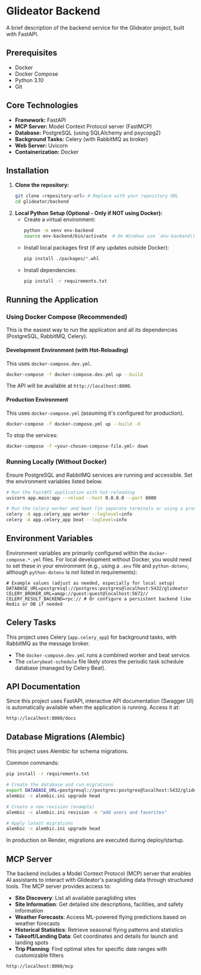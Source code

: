 # Glideator Backend

A brief description of the backend service for the Glideator project, built with FastAPI.

## Prerequisites

- Docker
- Docker Compose
- Python 3.10
- Git

## Core Technologies

- **Framework:** FastAPI
- **MCP Server:** Model Context Protocol server (FastMCP)
- **Database:** PostgreSQL (using SQLAlchemy and psycopg2)
- **Background Tasks:** Celery (with RabbitMQ as broker)
- **Web Server:** Uvicorn
- **Containerization:** Docker

## Installation

1.  **Clone the repository:**
    ```bash
    git clone <repository-url> # Replace with your repository URL
    cd glideator/backend
    ```
2.  **Local Python Setup (Optional - Only if NOT using Docker):**
    *   Create a virtual environment:
        ```bash
        python -m venv env-backend
        source env-backend/bin/activate  # On Windows use `env-backend\\Scripts\\activate`
        ```
    *   Install local packages first (if any updates outside Docker):
        ```bash
        pip install ./packages/*.whl
        ```
    *   Install dependencies:
        ```bash
        pip install -r requirements.txt
        ```

## Running the Application

### Using Docker Compose (Recommended)

This is the easiest way to run the application and all its dependencies (PostgreSQL, RabbitMQ, Celery).

#### Development Environment (with Hot-Reloading)

This uses `docker-compose.dev.yml`.

```bash
docker-compose -f docker-compose.dev.yml up --build
```

The API will be available at `http://localhost:8000`.

#### Production Environment

This uses `docker-compose.yml` (assuming it's configured for production).

```bash
docker-compose -f docker-compose.yml up --build -d
```

To stop the services:

```bash
docker-compose -f <your-chosen-compose-file.yml> down
```

### Running Locally (Without Docker)

Ensure PostgreSQL and RabbitMQ services are running and accessible. Set the environment variables listed below.

```bash
# Run the FastAPI application with hot-reloading
uvicorn app.main:app --reload --host 0.0.0.0 --port 8000

# Run the Celery worker and beat (in separate terminals or using a process manager)
celery -A app.celery_app worker --loglevel=info
celery -A app.celery_app beat --loglevel=info
```

## Environment Variables

Environment variables are primarily configured within the `docker-compose.*.yml` files. For local development without Docker, you would need to set these in your environment (e.g., using a `.env` file and `python-dotenv`, although `python-dotenv` is not listed in requirements):

```plaintext
# Example values (adjust as needed, especially for local setup)
DATABASE_URL=postgresql://postgres:postgres@localhost:5432/glideator
CELERY_BROKER_URL=amqp://guest:guest@localhost:5672//
CELERY_RESULT_BACKEND=rpc:// # Or configure a persistent backend like Redis or DB if needed
```

## Celery Tasks

This project uses Celery (`app.celery_app`) for background tasks, with RabbitMQ as the message broker.
- The `docker-compose.dev.yml` runs a combined worker and beat service.
- The `celerybeat-schedule` file likely stores the periodic task schedule database (managed by Celery Beat).

## API Documentation

Since this project uses FastAPI, interactive API documentation (Swagger UI) is automatically available when the application is running. Access it at:

`http://localhost:8000/docs`

## Database Migrations (Alembic)

This project uses Alembic for schema migrations.

Common commands:

```bash
pip install -r requirements.txt

# Create the database and run migrations
export DATABASE_URL=postgresql://postgres:postgres@localhost:5432/glideator
alembic -c alembic.ini upgrade head

# Create a new revision (example)
alembic -c alembic.ini revision -m "add users and favorites"

# Apply latest migrations
alembic -c alembic.ini upgrade head
```

In production on Render, migrations are executed during deploy/startup.

## MCP Server

The backend includes a Model Context Protocol (MCP) server that enables AI assistants to interact with Glideator's paragliding data through structured tools. The MCP server provides access to:

- **Site Discovery**: List all available paragliding sites
- **Site Information**: Get detailed site descriptions, facilities, and safety information
- **Weather Forecasts**: Access ML-powered flying predictions based on weather forecasts
- **Historical Statistics**: Retrieve seasonal flying patterns and statistics
- **Takeoff/Landing Data**: Get coordinates and details for launch and landing spots
- **Trip Planning**: Find optimal sites for specific date ranges with customizable filters

`http://localhost:8000/mcp`